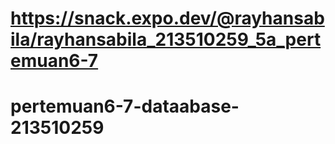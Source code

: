 # https://snack.expo.dev/@rayhansabila/rayhansabila_213510259_5a_pertemuan6-7
# pertemuan6-7-dataabase-213510259
